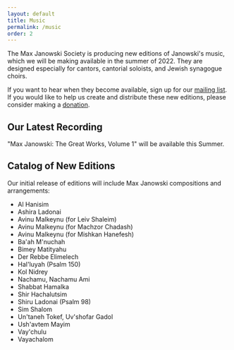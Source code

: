 ```yaml
---
layout: default
title: Music
permalink: /music
order: 2
---
```


The Max Janowski Society is producing new editions of Janowski's music,
which we will be making available in the summer of 2022. They are designed
especially for cantors, cantorial soloists, and Jewish synagogue choirs.

If you want to hear when they become available, sign up for our [mailing list](/subscribe). If you would like to help us create and distribute these new editions, please consider making a [donation](/donate).

## Our Latest Recording

"Max Janowski: The Great Works, Volume 1" will be available this Summer.

## Catalog of New Editions

Our initial release of editions will include Max Janowski compositions and arrangements:

- Al Hanisim
- Ashira Ladonai
- Avinu Malkeynu (for Leiv Shaleim)
- Avinu Malkeynu (for Machzor Chadash)
- Avinu Malkeynu (for Mishkan Hanefesh)
- Ba'ah M'nuchah
- Bimey Matityahu
- Der Rebbe Elimelech
- Hal'luyah (Psalm 150)
- Kol Nidrey
- Nachamu, Nachamu Ami
- Shabbat Hamalka
- Shir Hachalutsim
- Shiru Ladonai (Psalm 98)
- Sim Shalom
- Un'taneh Tokef, Uv'shofar Gadol
- Ush'avtem Mayim
- Vay'chulu
- Vayachalom
